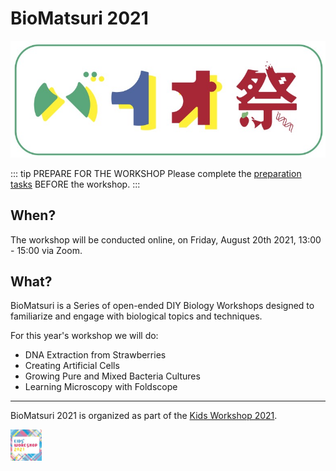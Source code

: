 # BioMatsuri 2021

![BioMatsuri](../images/biomatsuri.jpg)

::: tip PREPARE FOR THE WORKSHOP
Please complete the [preparation tasks](/en/preparation/) BEFORE the workshop.
:::

## When?
The workshop will be conducted online, on Friday, August 20th 2021, 13:00 - 15:00 via Zoom.

## What?
BioMatsuri is a Series of open-ended DIY Biology Workshops designed to familiarize and engage with biological topics and techniques.

For this year's workshop we will do:
- DNA Extraction from Strawberries
- Creating Artificial Cells
- Growing Pure and Mixed Bacteria Cultures
- Learning Microscopy with Foldscope

---

BioMatsuri 2021 is organized as part of the [Kids Workshop 2021](https://www.roppongihills.com/en/sp/workshop/2021/).

<img src="../images/kidsworkshop_square.jpg" width="50" height="50">
